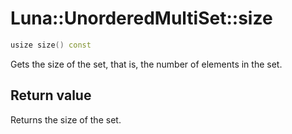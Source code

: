 # Luna::UnorderedMultiSet::size

```c++
usize size() const
```

Gets the size of the set, that is, the number of elements in the set. 



## Return value
Returns the size of the set. 

